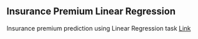 ## Insurance Premium Linear Regression
Insurance premium prediction using Linear Regression task [Link](https://www.kaggle.com/noordeen/insurance-premium-prediction#insurance.csv)
